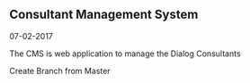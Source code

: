 ## Consultant Management System ##

07-02-2017

The CMS is web application to manage the Dialog Consultants 

Create Branch from Master